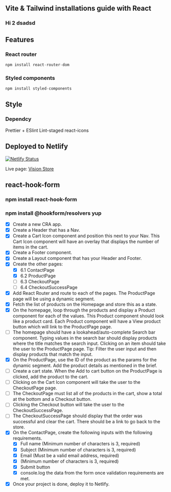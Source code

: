 ## Vite & Tailwind installations guide with React

### Hi 2 dsadsd

## Features

### React router

```js
npm install react-router-dom
```

### Styled components

```js
npm install styled-components
```

## Style

###

### Dependcy

Prettier + ESlint
Lint-staged
react-icons

## Deployed to Netlify

[![Netlify Status](https://api.netlify.com/api/v1/badges/5ffbf66b-07c5-4e4a-abb8-2a505cfc36e7/deploy-status)](https://app.netlify.com/sites/meek-pika-e025e2/deploys)

Live page:
[Vision Store](https://meek-pika-e025e2.netlify.app/)

## react-hook-form

### npm install react-hook-form

### npm install @hookform/resolvers yup

- [x] Create a new CRA app.
- [x] Create a Header that has a Nav.
- [x] Create a Cart Icon component and position this next to your Nav. This Cart Icon component will have an overlay that displays the number of items in the cart.
- [x] Create a Footer component.
- [x] Create a Layout component that has your Header and Footer.
- [x] Create the other pages:
  - [x] 6.1 ContactPage
  - [x] 6.2 ProductPage
  - [ ] 6.3 CheckoutPage
  - [ ] 6.4 CheckoutSuccessPage
- [x] Add React Router and route to each of the pages. The ProductPage page will be using a dynamic segment.
- [x] Fetch the list of products on the Homepage and store this as a state.
- [x] On the homepage, loop through the products and display a Product component for each of the values. This Product component should look like a product card. Each Product component will have a View product button which will link to the ProductPage page.
- [ ] The homepage should have a lookahead/auto-complete Search bar component. Typing values in the search bar should display products where the title matches the search input. Clicking on an item should take the user to the ProductPage page. Tip: Filter the user input and then display products that match the input.
- [x] On the ProductPage, use the ID of the product as the params for the dynamic segment. Add the product details as mentioned in the brief.
- [ ] Create a cart state. When the Add to cart button on the ProductPage is clicked, add the product to the cart.
- [ ] Clicking on the Cart Icon component will take the user to the CheckoutPage page.
- [ ] The CheckoutPage must list all of the products in the cart, show a total at the bottom and a Checkout button.
- [ ] Clicking the Checkout button will take the user to the CheckoutSuccessPage.
- [ ] The CheckoutSuccessPage should display that the order was successful and clear the cart. There should be a link to go back to the store.
- [x] On the ContactPage, create the following inputs with the following requirements.
  - [x] Full name (Minimum number of characters is 3, required)
  - [x] Subject (Minimum number of characters is 3, required)
  - [x] Email (Must be a valid email address, required)
  - [x] (Minimum number of characters is 3, required)
  - [x] Submit button
  - [x] console.log the data from the form once validation requirements are met.
- [x] Once your project is done, deploy it to Netlify.
